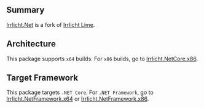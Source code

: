 ## Summary

[Irrlicht.Net](https://github.com/slater1/Irrlicht.Net) is a fork of [Irrlicht Lime](https://github.com/greenya/irrlichtlime).

## Architecture

This package supports `x64` builds. For `x86` builds, go to [Irrlicht.NetCore.x86](https://www.nuget.org/packages/Irrlicht.NetCore.x86).

## Target Framework

This package targets `.NET Core`. For `.NET Framework`, go to [Irrlicht.NetFramework.x64](https://www.nuget.org/packages/Irrlicht.NetFramework.x64) or [Irrlicht.NetFramework.x86](https://www.nuget.org/packages/Irrlicht.NetFramework.x86).